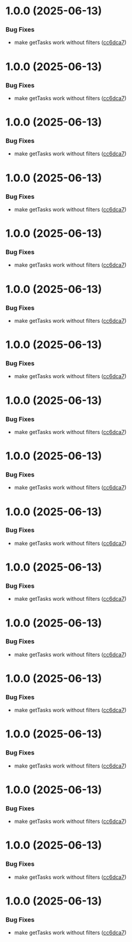 # 1.0.0 (2025-06-13)


### Bug Fixes

* make getTasks work without filters ([cc6dca7](https://github.com/KeyboardCowboy/todoist-mcp-server/commit/cc6dca796b99028b482f84d387511d57c6b4b475))

# 1.0.0 (2025-06-13)


### Bug Fixes

* make getTasks work without filters ([cc6dca7](https://github.com/KeyboardCowboy/todoist-mcp-server/commit/cc6dca796b99028b482f84d387511d57c6b4b475))

# 1.0.0 (2025-06-13)


### Bug Fixes

* make getTasks work without filters ([cc6dca7](https://github.com/KeyboardCowboy/todoist-mcp-server/commit/cc6dca796b99028b482f84d387511d57c6b4b475))

# 1.0.0 (2025-06-13)


### Bug Fixes

* make getTasks work without filters ([cc6dca7](https://github.com/KeyboardCowboy/todoist-mcp-server/commit/cc6dca796b99028b482f84d387511d57c6b4b475))

# 1.0.0 (2025-06-13)


### Bug Fixes

* make getTasks work without filters ([cc6dca7](https://github.com/KeyboardCowboy/todoist-mcp-server/commit/cc6dca796b99028b482f84d387511d57c6b4b475))

# 1.0.0 (2025-06-13)


### Bug Fixes

* make getTasks work without filters ([cc6dca7](https://github.com/KeyboardCowboy/todoist-mcp-server/commit/cc6dca796b99028b482f84d387511d57c6b4b475))

# 1.0.0 (2025-06-13)


### Bug Fixes

* make getTasks work without filters ([cc6dca7](https://github.com/KeyboardCowboy/todoist-mcp-server/commit/cc6dca796b99028b482f84d387511d57c6b4b475))

# 1.0.0 (2025-06-13)


### Bug Fixes

* make getTasks work without filters ([cc6dca7](https://github.com/KeyboardCowboy/todoist-mcp-server/commit/cc6dca796b99028b482f84d387511d57c6b4b475))

# 1.0.0 (2025-06-13)


### Bug Fixes

* make getTasks work without filters ([cc6dca7](https://github.com/KeyboardCowboy/todoist-mcp-server/commit/cc6dca796b99028b482f84d387511d57c6b4b475))

# 1.0.0 (2025-06-13)


### Bug Fixes

* make getTasks work without filters ([cc6dca7](https://github.com/KeyboardCowboy/todoist-mcp-server/commit/cc6dca796b99028b482f84d387511d57c6b4b475))

# 1.0.0 (2025-06-13)


### Bug Fixes

* make getTasks work without filters ([cc6dca7](https://github.com/KeyboardCowboy/todoist-mcp-server/commit/cc6dca796b99028b482f84d387511d57c6b4b475))

# 1.0.0 (2025-06-13)


### Bug Fixes

* make getTasks work without filters ([cc6dca7](https://github.com/KeyboardCowboy/todoist-mcp-server/commit/cc6dca796b99028b482f84d387511d57c6b4b475))

# 1.0.0 (2025-06-13)


### Bug Fixes

* make getTasks work without filters ([cc6dca7](https://github.com/KeyboardCowboy/todoist-mcp-server/commit/cc6dca796b99028b482f84d387511d57c6b4b475))

# 1.0.0 (2025-06-13)


### Bug Fixes

* make getTasks work without filters ([cc6dca7](https://github.com/KeyboardCowboy/todoist-mcp-server/commit/cc6dca796b99028b482f84d387511d57c6b4b475))

# 1.0.0 (2025-06-13)


### Bug Fixes

* make getTasks work without filters ([cc6dca7](https://github.com/KeyboardCowboy/todoist-mcp-server/commit/cc6dca796b99028b482f84d387511d57c6b4b475))

# 1.0.0 (2025-06-13)


### Bug Fixes

* make getTasks work without filters ([cc6dca7](https://github.com/KeyboardCowboy/todoist-mcp-server/commit/cc6dca796b99028b482f84d387511d57c6b4b475))

# 1.0.0 (2025-06-13)


### Bug Fixes

* make getTasks work without filters ([cc6dca7](https://github.com/KeyboardCowboy/todoist-mcp-server/commit/cc6dca796b99028b482f84d387511d57c6b4b475))
